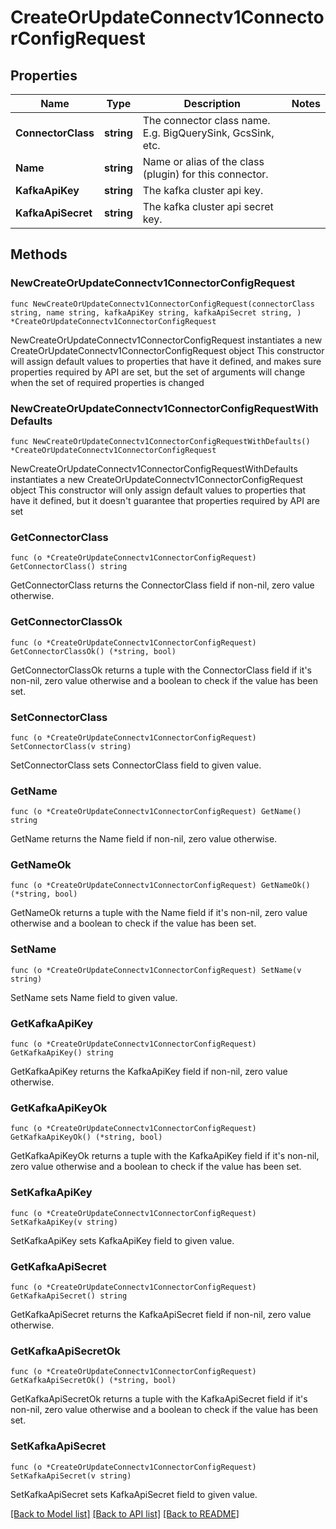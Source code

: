 # CreateOrUpdateConnectv1ConnectorConfigRequest

## Properties

Name | Type | Description | Notes
------------ | ------------- | ------------- | -------------
**ConnectorClass** | **string** | The connector class name. E.g. BigQuerySink, GcsSink, etc. | 
**Name** | **string** | Name or alias of the class (plugin) for this connector. | 
**KafkaApiKey** | **string** | The kafka cluster api key. | 
**KafkaApiSecret** | **string** | The kafka cluster api secret key. | 

## Methods

### NewCreateOrUpdateConnectv1ConnectorConfigRequest

`func NewCreateOrUpdateConnectv1ConnectorConfigRequest(connectorClass string, name string, kafkaApiKey string, kafkaApiSecret string, ) *CreateOrUpdateConnectv1ConnectorConfigRequest`

NewCreateOrUpdateConnectv1ConnectorConfigRequest instantiates a new CreateOrUpdateConnectv1ConnectorConfigRequest object
This constructor will assign default values to properties that have it defined,
and makes sure properties required by API are set, but the set of arguments
will change when the set of required properties is changed

### NewCreateOrUpdateConnectv1ConnectorConfigRequestWithDefaults

`func NewCreateOrUpdateConnectv1ConnectorConfigRequestWithDefaults() *CreateOrUpdateConnectv1ConnectorConfigRequest`

NewCreateOrUpdateConnectv1ConnectorConfigRequestWithDefaults instantiates a new CreateOrUpdateConnectv1ConnectorConfigRequest object
This constructor will only assign default values to properties that have it defined,
but it doesn't guarantee that properties required by API are set

### GetConnectorClass

`func (o *CreateOrUpdateConnectv1ConnectorConfigRequest) GetConnectorClass() string`

GetConnectorClass returns the ConnectorClass field if non-nil, zero value otherwise.

### GetConnectorClassOk

`func (o *CreateOrUpdateConnectv1ConnectorConfigRequest) GetConnectorClassOk() (*string, bool)`

GetConnectorClassOk returns a tuple with the ConnectorClass field if it's non-nil, zero value otherwise
and a boolean to check if the value has been set.

### SetConnectorClass

`func (o *CreateOrUpdateConnectv1ConnectorConfigRequest) SetConnectorClass(v string)`

SetConnectorClass sets ConnectorClass field to given value.


### GetName

`func (o *CreateOrUpdateConnectv1ConnectorConfigRequest) GetName() string`

GetName returns the Name field if non-nil, zero value otherwise.

### GetNameOk

`func (o *CreateOrUpdateConnectv1ConnectorConfigRequest) GetNameOk() (*string, bool)`

GetNameOk returns a tuple with the Name field if it's non-nil, zero value otherwise
and a boolean to check if the value has been set.

### SetName

`func (o *CreateOrUpdateConnectv1ConnectorConfigRequest) SetName(v string)`

SetName sets Name field to given value.


### GetKafkaApiKey

`func (o *CreateOrUpdateConnectv1ConnectorConfigRequest) GetKafkaApiKey() string`

GetKafkaApiKey returns the KafkaApiKey field if non-nil, zero value otherwise.

### GetKafkaApiKeyOk

`func (o *CreateOrUpdateConnectv1ConnectorConfigRequest) GetKafkaApiKeyOk() (*string, bool)`

GetKafkaApiKeyOk returns a tuple with the KafkaApiKey field if it's non-nil, zero value otherwise
and a boolean to check if the value has been set.

### SetKafkaApiKey

`func (o *CreateOrUpdateConnectv1ConnectorConfigRequest) SetKafkaApiKey(v string)`

SetKafkaApiKey sets KafkaApiKey field to given value.


### GetKafkaApiSecret

`func (o *CreateOrUpdateConnectv1ConnectorConfigRequest) GetKafkaApiSecret() string`

GetKafkaApiSecret returns the KafkaApiSecret field if non-nil, zero value otherwise.

### GetKafkaApiSecretOk

`func (o *CreateOrUpdateConnectv1ConnectorConfigRequest) GetKafkaApiSecretOk() (*string, bool)`

GetKafkaApiSecretOk returns a tuple with the KafkaApiSecret field if it's non-nil, zero value otherwise
and a boolean to check if the value has been set.

### SetKafkaApiSecret

`func (o *CreateOrUpdateConnectv1ConnectorConfigRequest) SetKafkaApiSecret(v string)`

SetKafkaApiSecret sets KafkaApiSecret field to given value.



[[Back to Model list]](../README.md#documentation-for-models) [[Back to API list]](../README.md#documentation-for-api-endpoints) [[Back to README]](../README.md)



